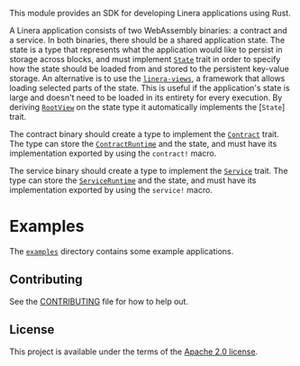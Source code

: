 <!-- cargo-rdme start -->

This module provides an SDK for developing Linera applications using Rust.

A Linera application consists of two WebAssembly binaries: a contract and a service.
In both binaries, there should be a shared application state. The state is a type that
represents what the application would like to persist in storage across blocks, and
must implement [`State`](https://docs.rs/linera-sdk/latest/linera_sdk/trait.State.html) trait in order to specify how the state should be loaded
from and stored to the persistent key-value storage. An alternative is to use the
[`linera-views`](https://docs.rs/linera-views/latest/linera_views/index.html), a framework that
allows loading selected parts of the state. This is useful if the application's state is large
and doesn't need to be loaded in its entirety for every execution. By deriving
[`RootView`](views::RootView) on the state type it automatically implements the [`State`]
trait.

The contract binary should create a type to implement the [`Contract`](https://docs.rs/linera-sdk/latest/linera_sdk/trait.Contract.html) trait.
The type can store the [`ContractRuntime`](contract::ContractRuntime) and the state, and must
have its implementation exported by using the `contract!` macro.

The service binary should create a type to implement the [`Service`](https://docs.rs/linera-sdk/latest/linera_sdk/trait.Service.html) trait.
The type can store the [`ServiceRuntime`](service::ServiceRuntime) and the state, and must have
its implementation exported by using the `service!` macro.

# Examples

The [`examples`](https://github.com/linera-io/linera-protocol/tree/main/examples)
directory contains some example applications.

<!-- cargo-rdme end -->

## Contributing

See the [CONTRIBUTING](../CONTRIBUTING.md) file for how to help out.

## License

This project is available under the terms of the [Apache 2.0 license](../LICENSE).
